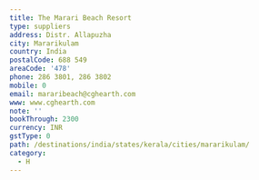 ```yaml
---
title: The Marari Beach Resort
type: suppliers
address: Distr. Allapuzha
city: Mararikulam
country: India
postalCode: 688 549
areaCode: '478'
phone: 286 3801, 286 3802
mobile: 0
email: mararibeach@cghearth.com
www: www.cghearth.com
note: ''
bookThrough: 2300
currency: INR
gstType: 0
path: /destinations/india/states/kerala/cities/mararikulam/
category:
  - H
---
```


